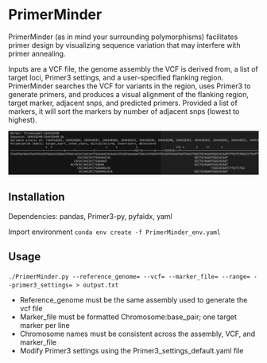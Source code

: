 # PrimerMinder

PrimerMinder (as in mind your surrounding polymorphisms) facilitates primer design by visualizing sequence variation that may interfere with primer annealing. 


Inputs are a VCF file, the genome assembly the VCF is derived from, a list of target loci, Primer3 settings, and a user-specified flanking region. PrimerMinder searches the VCF for variants in the region, uses Primer3 to generate primers, and produces a visual alignment of the flanking region, target marker, adjacent snps, and predicted primers. Provided a list of markers, it will sort the markers by number of adjacent snps (lowest to highest).


![Example output](image.png)


## Installation

Dependencies: pandas, Primer3-py, pyfaidx, yaml

Import environment
`conda env create -f PrimerMinder_env.yaml`


## Usage
`./PrimerMinder.py --reference_genome= --vcf= --marker_file= --range= --primer3_settings= > output.txt`


- Reference_genome must be the same assembly used to generate the vcf file
- Marker_file must be formatted Chromosome:base_pair; one target marker per line
- Chromosome names must be consistent across the assembly, VCF, and marker_file
- Modify Primer3 settings using the Primer3_settings_default.yaml file
